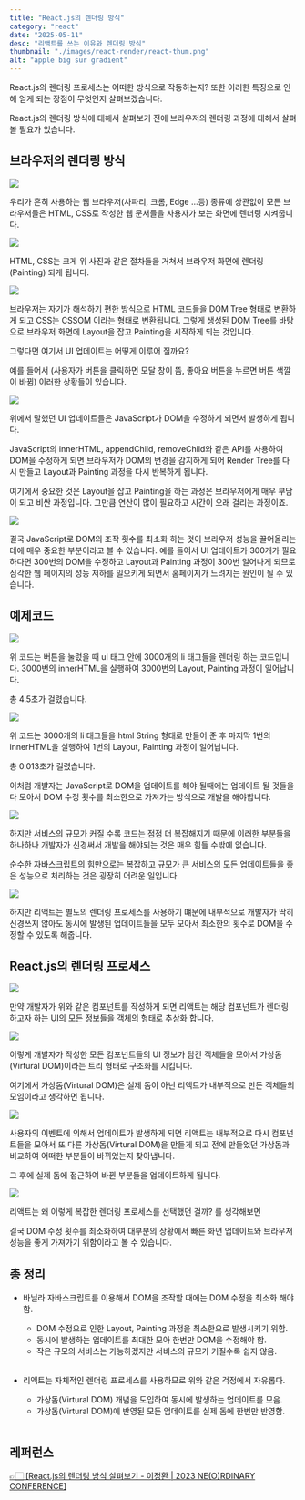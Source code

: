 ```yaml
---
title: "React.js의 렌더링 방식"
category: "react"
date: "2025-05-11"
desc: "리액트를 쓰는 이유와 렌더링 방식"
thumbnail: "./images/react-render/react-thum.png"
alt: "apple big sur gradient"
---
```


React.js의 렌더링 프로세스는 어떠한 방식으로 작동하는지? 또한 이러한 특징으로 인해 얻게 되는 장점이 무엇인지 살펴보겠습니다.

React.js의 렌더링 방식에 대해서 살펴보기 전에 브라우저의 렌더링 과정에 대해서 살펴볼 필요가 있습니다.

## 브라우저의 렌더링 방식

<img src='./images/react-render/react-render(1).png'>
</br>

우리가 흔히 사용하는 웹 브라우저(사파리, 크롬, Edge ...등) 종류에 상관없이 모든 브라우저들은 HTML, CSS로 작성한 웹 문서들을
사용자가 보는 화면에 렌더링 시켜줍니다.

<img src='./images/react-render/react-render(2).png'>
</br>

HTML, CSS는 크게 위 사진과 같은 절차들을 거쳐서 브라우저 화면에 렌더링(Painting) 되게 됩니다.

<img src='./images/react-render/react-render(3).png'>
</br>

브라우저는 자기가 해석하기 편한 방식으로 HTML 코드들을 DOM Tree 형태로 변환하게 되고 CSS는 CSSOM 이라는 형태로 변환됩니다.
그렇게 생성된 DOM Tree를 바탕으로 브라우저 화면에 Layout을 잡고 Painting을 시작하게 되는 것입니다.

그렇다면 여기서 UI 업데이트는 어떻게 이루어 질까요?

예를 들어서 (사용자가 버튼을 클릭하면 모달 창이 뜸, 좋아요 버튼을 누르면 버튼 색깔이 바뀜) 이러한 상황들이 있습니다.

<img src='./images/react-render/react-render(4).png'>
</br>

위에서 말했던 UI 업데이트들은 JavaScript가 DOM을 수정하게 되면서 발생하게 됩니다.

JavaScript의 innerHTML, appendChild, removeChild와 같은 API를 사용하여 DOM을 수정하게 되면
브라우저가 DOM의 변경을 감지하게 되어 Render Tree를 다시 만들고 Layout과 Painting 과정을 다시 반복하게 됩니다.

여기에서 중요한 것은 Layout을 잡고 Painting을 하는 과정은 브라우저에게 매우 부담이 되고 비싼 과정입니다.
그만큼 연산이 많이 필요하고 시간이 오래 걸리는 과정이죠.

<img src='./images/react-render/react-render(5).png'>
</br>

결국 JavaScript로 DOM의 조작 횟수를 최소화 하는 것이 브라우저 성능을 끌어올리는데에 매우 중요한 부분이라고 볼 수 있습니다.
예를 들어서 UI 업데이트가 300개가 필요하다면 300번의 DOM을 수정하고 Layout과 Painting 과정이 300번 일어나게 되므로
심각한 웹 페이지의 성능 저하를 일으키게 되면서 홈페이지가 느려지는 원인이 될 수 있습니다.

## 예제코드

<img src='./images/react-render/react-render-code(1).png'>
</br>

위 코드는 버튼을 눌렀을 때 ul 태그 안에 3000개의 li 태그들을 렌더링 하는 코드입니다.
3000번의 innerHTML을 실행하여 3000번의 Layout, Painting 과정이 일어납니다.

총 4.5초가 걸렸습니다.

<img src='./images/react-render/react-render-code(2).png'>
</br>

위 코드는 3000개의 li 태그들을 html String 형태로 만들어 준 후 마지막 1번의 innerHTML을 실행하여
1번의 Layout, Painting 과정이 일어납니다.

총 0.013초가 걸렸습니다.

이처럼 개발자는 JavaScript로 DOM을 업데이트를 해야 될때에는 업데이트 될 것들을 다 모아서 DOM 수정 횟수를
최소한으로 가져가는 방식으로 개발을 해야합니다.

<img src='./images/react-render/react-render(7).png'>
</br>

하지만 서비스의 규모가 커질 수록 코드는 점점 더 복잡해지기 때문에 이러한 부분들을 하나하나 개발자가 신경써서 개발을 해야되는 것은
매우 힘들 수밖에 없습니다.

순수한 자바스크립트의 힘만으로는 복잡하고 규모가 큰 서비스의 모든 업데이트들을 좋은 성능으로 처리하는 것은
굉장히 어려운 일입니다.

<img src='./images/react-render/react-render(8).png'>
</br>

하지만 리액트는 별도의 렌더링 프로세스를 사용하기 떄문에 내부적으로 개발자가 딱히 신경쓰지 않아도 동시에 발생된 업데이트들을 모두 모아서
최소한의 횟수로 DOM을 수정할 수 있도록 해줍니다.

## React.js의 렌더링 프로세스

<img src='./images/react-render/react-render(9).png'>
</br>

만약 개발자가 위와 같은 컴포넌트를 작성하게 되면 리액트는 해당 컴포넌트가 렌더링 하고자 하는 UI의 모든 정보들을
객체의 형태로 추상화 합니다.

<img src='./images/react-render/react-render(10).png'>
</br>

이렇게 개발자가 작성한 모든 컴포넌트들의 UI 정보가 담긴 객체들을 모아서 가상돔(Virtural DOM)이라는
트리 형태로 구조화를 시킵니다.

여기에서 가상돔(Virtural DOM)은 실제 돔이 아닌 리액트가 내부적으로 만든 객체들의 모임이라고 생각하면 됩니다.

<img src='./images/react-render/react-render(11).png'>
</br>

사용자의 이벤트에 의해서 업데이트가 발생하게 되면 리액트는 내부적으로 다시 컴포넌트들을 모아서 또 다른 가상돔(Virtural DOM)을 만들게 되고
전에 만들었던 가상돔과 비교하여 어떠한 부분들이 바뀌었는지 찾아냅니다.

그 후에 실제 돔에 접근하여 바뀐 부분들을 업데이트하게 됩니다.

<img src='./images/react-render/react-render(12).png'>
</br>

리액트는 왜 이렇게 복잡한 렌더링 프로세스를 선택했던 걸까? 를 생각해보면

결국 DOM 수정 횟수를 최소화하여 대부분의 상황에서 빠른 화면 업데이트와 브라우저 성능을 좋게 가져가기 위함이라고 볼 수 있습니다.

## 총 정리

- 바닐라 자바스크립트를 이용해서 DOM을 조작할 때에는 DOM 수정을 최소화 해야함.
  - DOM 수정으로 인한 Layout, Painting 과정을 최소한으로 발생시키기 위함.
  - 동시에 발생하는 업데이트를 최대한 모아 한번만 DOM을 수정해야 함.
  - 작은 규모의 서비스는 가능하겠지만 서비스의 규모가 커질수록 쉽지 않음.
    </br>
    </br>

- 리액트는 자체적인 렌더링 프로세스를 사용하므로 위와 같은 걱정에서 자유롭다.
  - 가상돔(Virtural DOM) 개념을 도입하여 동시에 발생하는 업데이트를 모음.
  - 가상돔(Virtural DOM)에 반영된 모든 업데이트를 실제 돔에 한번만 반영함.
    </br>
    </br>

## 레퍼런스

<a href="https://youtu.be/N7qlk_GQRJU" target="_blank">👉🏻 [React.js의 렌더링 방식 살펴보기 - 이정환 | 2023 NE(O)RDINARY CONFERENCE]</a>
